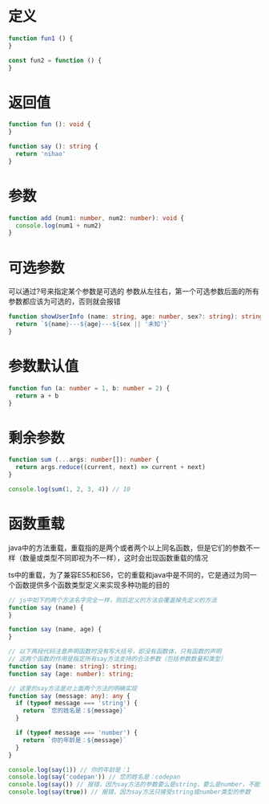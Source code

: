 # 定义
```ts
function fun1 () {
}

const fun2 = function () {
}
```
# 返回值
```ts
function fun (): void {
}

function say (): string {
  return 'nihao'
}
```
# 参数
```ts
function add (num1: number, num2: number): void {
  console.log(num1 + num2)
}
```
# 可选参数
可以通过?号来指定某个参数是可选的
参数从左往右，第一个可选参数后面的所有参数都应该为可选的，否则就会报错
```ts
function showUserInfo (name: string, age: number, sex?: string): string {
  return `${name}---${age}---${sex || '未知'}`
}
```
# 参数默认值
```ts
function fun (a: number = 1, b: number = 2) {
  return a + b
}
```
# 剩余参数
```ts
function sum (...args: number[]): number {
  return args.reduce((current, next) => current + next)
}

console.log(sum(1, 2, 3, 4)) // 10
```
# 函数重载
java中的方法重载，重载指的是两个或者两个以上同名函数，但是它们的参数不一样（数量或类型不同即视为不一样），这时会出现函数重载的情况

ts中的重载，为了兼容ES5和ES6，它的重载和java中是不同的，它是通过为同一个函数提供多个函数类型定义来实现多种功能的目的

```js
// js中如下的两个方法名字完全一样，则后定义的方法会覆盖掉先定义的方法
function say (name) {
}

function say (name, age) {
}
```

```ts
// 以下两段代码注意声明函数时没有写大括号，即没有函数体，只有函数的声明
// 这两个函数的作用是指定所有say方法支持的合法参数（包括参数数量和类型）
function say (name: string): string;
function say (age: number): string;

// 这里的say方法是对上面两个方法的明确实现
function say (message: any): any {
  if (typeof message === 'string') {
    return `您的姓名是：${message}`
  }

  if (typeof message === 'number') {
    return `你的年龄是：${message}`
  }
}

console.log(say(1)) // 你的年龄是：1
console.log(say('codepan')) // 您的姓名是：codepan
console.log(say()) // 报错，因为say方法的参数要么是string，要么是number，不能不传
console.log(say(true)) // 报错，因为say方法只接受string或number类型的参数
```